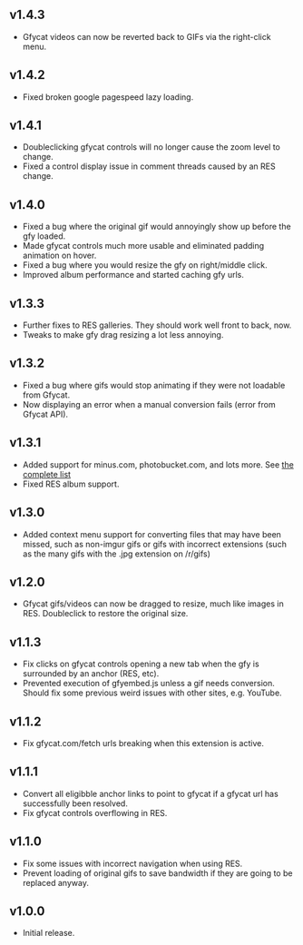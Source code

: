 v1.4.3
------
* Gfycat videos can now be reverted back to GIFs via the right-click menu.

v1.4.2
------
* Fixed broken google pagespeed lazy loading.

v1.4.1
------
* Doubleclicking gfycat controls will no longer cause the zoom level to change.
* Fixed a control display issue in comment threads caused by an RES change.

v1.4.0
------
* Fixed a bug where the original gif would annoyingly show up before the gfy loaded.
* Made gfycat controls much more usable and eliminated padding animation on hover.
* Fixed a bug where you would resize the gfy on right/middle click.
* Improved album performance and started caching gfy urls.

v1.3.3
------
* Further fixes to RES galleries. They should work well front to back, now.
* Tweaks to make gfy drag resizing a lot less annoying.

v1.3.2
------
* Fixed a bug where gifs would stop animating if they were not loadable from Gfycat.
* Now displaying an error when a manual conversion fails (error from Gfycat API).

v1.3.1
------
* Added support for minus.com, photobucket.com, and lots more. See
  [the complete list](https://github.com/STRML/Imgur-to-Gfycat/blob/e39509b64358514c554e1c49f22c9ce75c02d782/Source/imgur-to-gfycat.js#L12)
* Fixed RES album support.

v1.3.0
------
* Added context menu support for converting files that may have been missed, such as non-imgur gifs or
  gifs with incorrect extensions (such as the many gifs with the .jpg extension on /r/gifs)

v1.2.0
------
* Gfycat gifs/videos can now be dragged to resize, much like images in RES.
  Doubleclick to restore the original size.

v1.1.3
------
* Fix clicks on gfycat controls opening a new tab when the gfy is surrounded by an anchor (RES, etc).
* Prevented execution of gfyembed.js unless a gif needs conversion. Should fix some previous weird issues with
  other sites, e.g. YouTube.

v1.1.2
------
* Fix gfycat.com/fetch urls breaking when this extension is active.

v1.1.1
------
* Convert all eligibble anchor links to point to gfycat if a gfycat url has successfully been resolved.
* Fix gfycat controls overflowing in RES.

v1.1.0
------
* Fix some issues with incorrect navigation when using RES.
* Prevent loading of original gifs to save bandwidth if they are going to be replaced anyway.

v1.0.0
------
* Initial release.
